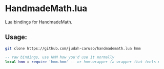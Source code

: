 # HandmadeMath.lua

Lua bindings for HandmadeMath.

## Usage:

```sh
git clone https://github.com/judah-caruso/handmademath.lua hmm
```

```lua
-- raw bindings, use HMM how you'd use it normally
local hmm = require 'hmm.hmm' -- or hmm.wrapper (a wrapper that feels more lua-like)
```

